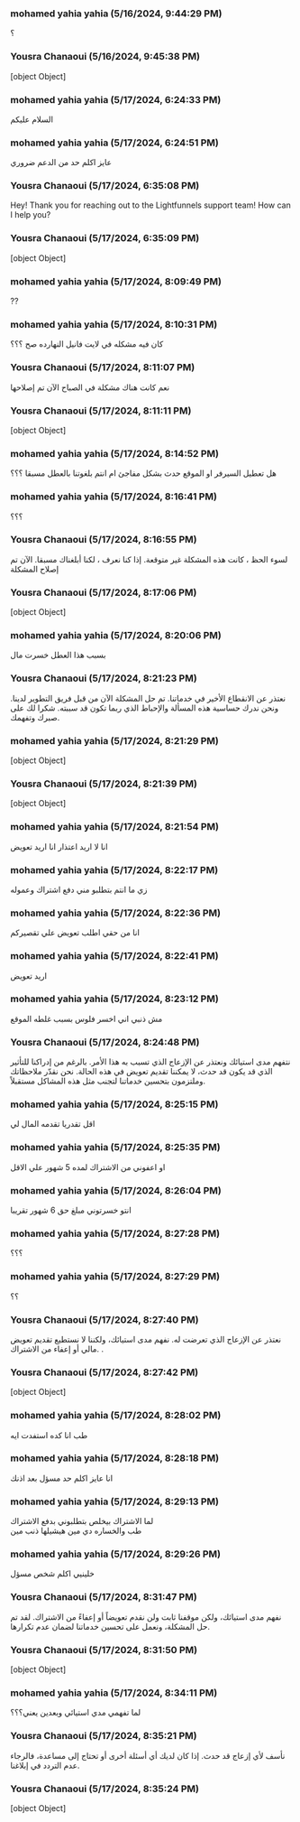 ### mohamed yahia yahia (5/16/2024, 9:44:29 PM)

؟

### Yousra Chanaoui (5/16/2024, 9:45:38 PM)

[object Object]

### mohamed yahia yahia (5/17/2024, 6:24:33 PM)

السلام عليكم

### mohamed yahia yahia (5/17/2024, 6:24:51 PM)

عايز اكلم حد من الدعم ضروري

### Yousra Chanaoui (5/17/2024, 6:35:08 PM)

Hey!
Thank you for reaching out to the Lightfunnels support team! How can I help you?

### Yousra Chanaoui (5/17/2024, 6:35:09 PM)

[object Object]

### mohamed yahia yahia (5/17/2024, 8:09:49 PM)

??

### mohamed yahia yahia (5/17/2024, 8:10:31 PM)

كان فيه مشكله في لايت فانيل  النهارده  صح ؟؟؟

### Yousra Chanaoui (5/17/2024, 8:11:07 PM)

نعم كانت هناك مشكلة في الصباح الآن تم إصلاحها

### Yousra Chanaoui (5/17/2024, 8:11:11 PM)

[object Object]

### mohamed yahia yahia (5/17/2024, 8:14:52 PM)

هل تعطيل السيرفر او الموقع  حدث بشكل مفاجئ ام  انتم بلغوتنا    بالعطل مسبقا ؟؟؟

### mohamed yahia yahia (5/17/2024, 8:16:41 PM)

؟؟؟

### Yousra Chanaoui (5/17/2024, 8:16:55 PM)

لسوء الحظ ، كانت هذه المشكلة غير متوقعة. إذا كنا نعرف ، لكنا أبلغناك مسبقا. 
الآن تم إصلاح المشكلة

### Yousra Chanaoui (5/17/2024, 8:17:06 PM)

[object Object]

### mohamed yahia yahia (5/17/2024, 8:20:06 PM)

بسبب هذا العطل  خسرت  مال

### Yousra Chanaoui (5/17/2024, 8:21:23 PM)

نعتذر عن الانقطاع الأخير في خدماتنا. تم حل المشكلة الآن من قبل فريق التطوير لدينا. ونحن ندرك حساسية هذه المسألة والإحباط الذي ربما تكون قد سببته. شكرا لك على صبرك وتفهمك.

### mohamed yahia yahia (5/17/2024, 8:21:29 PM)

[object Object]

### Yousra Chanaoui (5/17/2024, 8:21:39 PM)

[object Object]

### mohamed yahia yahia (5/17/2024, 8:21:54 PM)

انا  لا اريد  اعتذار 
انا  اريد تعويض

### mohamed yahia yahia (5/17/2024, 8:22:17 PM)

زي ما  انتم بتطلبو مني دفع اشتراك وعموله

### mohamed yahia yahia (5/17/2024, 8:22:36 PM)

انا من حقي اطلب تعويض علي تقصيركم

### mohamed yahia yahia (5/17/2024, 8:22:41 PM)

اريد تعويض

### mohamed yahia yahia (5/17/2024, 8:23:12 PM)

مش ذنبي اني اخسر فلوس بسبب غلطه الموقع

### Yousra Chanaoui (5/17/2024, 8:24:48 PM)

نتفهم مدى استيائك ونعتذر عن الإزعاج الذي تسبب به هذا الأمر. بالرغم من إدراكنا للتأثير الذي قد يكون قد حدث، لا يمكننا تقديم تعويض في هذه الحالة. نحن نقدّر ملاحظاتك وملتزمون بتحسين خدماتنا لتجنب مثل هذه المشاكل مستقبلاً.

### mohamed yahia yahia (5/17/2024, 8:25:15 PM)

اقل تقدريا تقدمه المال   لي

### mohamed yahia yahia (5/17/2024, 8:25:35 PM)

او اعفوني من الاشتراك لمده  5 شهور علي الاقل

### mohamed yahia yahia (5/17/2024, 8:26:04 PM)

انتو خسرتوني مبلغ حق 6 شهور تقريبا

### mohamed yahia yahia (5/17/2024, 8:27:28 PM)

؟؟؟

### mohamed yahia yahia (5/17/2024, 8:27:29 PM)

؟؟

### Yousra Chanaoui (5/17/2024, 8:27:40 PM)

نعتذر عن الإزعاج الذي تعرضت له. نفهم مدى استيائك، ولكننا لا نستطيع تقديم تعويض مالي أو إعفاء من الاشتراك. .

### Yousra Chanaoui (5/17/2024, 8:27:42 PM)

[object Object]

### mohamed yahia yahia (5/17/2024, 8:28:02 PM)

طب انا كده استفدت ايه

### mohamed yahia yahia (5/17/2024, 8:28:18 PM)

انا عايز اكلم حد مسؤل بعد اذنك

### mohamed yahia yahia (5/17/2024, 8:29:13 PM)

لما الاشتراك بيخلص بتطلبوني بدفع الاشتراك  
طب والخساره دي مين هيشيلها  ذنب مين

### mohamed yahia yahia (5/17/2024, 8:29:26 PM)

خلينيي اكلم شخص مسؤل

### Yousra Chanaoui (5/17/2024, 8:31:47 PM)

نفهم مدى استيائك، ولكن موقفنا ثابت ولن نقدم تعويضاً أو إعفاءً من الاشتراك. لقد تم حل المشكلة، ونعمل على تحسين خدماتنا لضمان عدم تكرارها.

### Yousra Chanaoui (5/17/2024, 8:31:50 PM)

[object Object]

### mohamed yahia yahia (5/17/2024, 8:34:11 PM)

لما تفهمي مدي استيائي  وبعدين  يعني؟؟؟

### Yousra Chanaoui (5/17/2024, 8:35:21 PM)

نأسف لأي إزعاج قد حدث. إذا كان لديك أي أسئلة أخرى أو تحتاج إلى مساعدة، فالرجاء عدم التردد في إبلاغنا.

### Yousra Chanaoui (5/17/2024, 8:35:24 PM)

[object Object]
